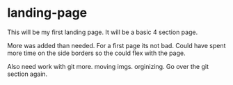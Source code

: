 # landing-page

This will be my first landing page.
It will be a basic 4 section page.


More was added than needed.
For a first page its not bad. 
Could have spent more time on the side borders so the could flex with the page.


Also need work with git more. moving imgs. orginizing. 
Go over the git section again.